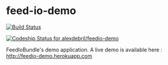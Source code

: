 # feed-io-demo

[![Build Status](https://travis-ci.org/alexdebril/feedio-demo.svg?branch=master)](http://travis-ci.org/alexdebril/feedio-demo)

[ ![Codeship Status for alexdebril/feedio-demo](https://codeship.com/projects/716d4a70-04a9-0133-2219-1a88c4115bd9/status?branch=master)](https://codeship.com/projects/89391)

FeedIoBundle's demo application. A live demo is available here : http://feedio-demo.herokuapp.com

